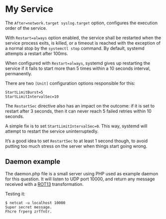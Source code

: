 # My Service
The `After=network.target syslog.target` option, configures the execution order of the service.

With `Restart=always` option enabled, the service shall be restarted when the service process exits, is killed, or a timeout is reached with the exception of a normal stop by the `systemctl stop` command. By default, systemd attempts a restart after 100ms.

When configured with `Restart=always`, systemd gives up restarting the service if it fails to start more than 5 times within a 10 seconds interval, permanently.

There are two `[Unit]` configuration options responsible for this:

    StartLimitBurst=5
    StartLimitIntervalSec=10

The `RestartSec` directive also has an impact on the outcome: if it is set to restart after 3 seconds, then it can never reach 5 failed retries within 10 seconds.

A simple fix is to set `StartLimitIntervalSec=0`. This way, systemd will attempt to restart the service uninterruptedly.

It’s a good idea to set `RestartSec` to at least 1 second though, to avoid putting too much stress on the server when things start going wrong.

## Daemon example
The daemon.php file is a small server using PHP used as example daemon for this question. It will listen to UDP port 10000, and return any message received with a [ROT13](https://en.wikipedia.org/wiki/ROT13) transformation.

Testing it:

    $ netcat -u localhost 10000
    Super secret message.
    Fhcre frperg zrffntr.
